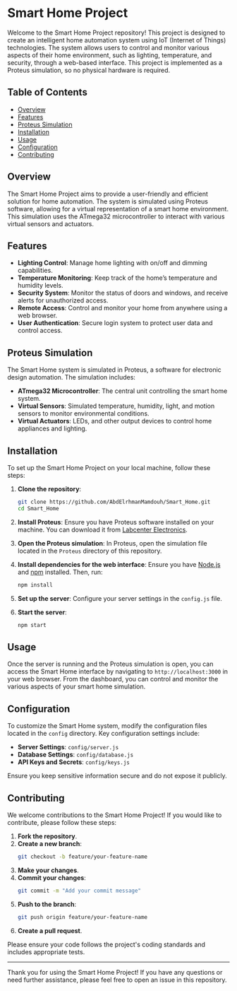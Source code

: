 # Smart Home Project

Welcome to the Smart Home Project repository! This project is designed to create an intelligent home automation system using IoT (Internet of Things) technologies. The system allows users to control and monitor various aspects of their home environment, such as lighting, temperature, and security, through a web-based interface. This project is implemented as a Proteus simulation, so no physical hardware is required.

## Table of Contents

- [Overview](#overview)
- [Features](#features)
- [Proteus Simulation](#proteus-simulation)
- [Installation](#installation)
- [Usage](#usage)
- [Configuration](#configuration)
- [Contributing](#contributing)

## Overview

The Smart Home Project aims to provide a user-friendly and efficient solution for home automation. The system is simulated using Proteus software, allowing for a virtual representation of a smart home environment. This simulation uses the ATmega32 microcontroller to interact with various virtual sensors and actuators.

## Features

- **Lighting Control**: Manage home lighting with on/off and dimming capabilities.
- **Temperature Monitoring**: Keep track of the home’s temperature and humidity levels.
- **Security System**: Monitor the status of doors and windows, and receive alerts for unauthorized access.
- **Remote Access**: Control and monitor your home from anywhere using a web browser.
- **User Authentication**: Secure login system to protect user data and control access.

## Proteus Simulation

The Smart Home system is simulated in Proteus, a software for electronic design automation. The simulation includes:

- **ATmega32 Microcontroller**: The central unit controlling the smart home system.
- **Virtual Sensors**: Simulated temperature, humidity, light, and motion sensors to monitor environmental conditions.
- **Virtual Actuators**: LEDs, and other output devices to control home appliances and lighting.

## Installation

To set up the Smart Home Project on your local machine, follow these steps:

1. **Clone the repository**:
    ```bash
    git clone https://github.com/AbdElrhmanMamdouh/Smart_Home.git
    cd Smart_Home
    ```

2. **Install Proteus**:
    Ensure you have Proteus software installed on your machine. You can download it from [Labcenter Electronics](https://www.labcenter.com/).

3. **Open the Proteus simulation**:
    In Proteus, open the simulation file located in the `Proteus` directory of this repository.

4. **Install dependencies for the web interface**:
    Ensure you have [Node.js](https://nodejs.org/) and [npm](https://www.npmjs.com/) installed. Then, run:
    ```bash
    npm install
    ```

5. **Set up the server**:
    Configure your server settings in the `config.js` file.

6. **Start the server**:
    ```bash
    npm start
    ```

## Usage

Once the server is running and the Proteus simulation is open, you can access the Smart Home interface by navigating to `http://localhost:3000` in your web browser. From the dashboard, you can control and monitor the various aspects of your smart home simulation.

## Configuration

To customize the Smart Home system, modify the configuration files located in the `config` directory. Key configuration settings include:

- **Server Settings**: `config/server.js`
- **Database Settings**: `config/database.js`
- **API Keys and Secrets**: `config/keys.js`

Ensure you keep sensitive information secure and do not expose it publicly.

## Contributing

We welcome contributions to the Smart Home Project! If you would like to contribute, please follow these steps:

1. **Fork the repository**.
2. **Create a new branch**:
    ```bash
    git checkout -b feature/your-feature-name
    ```
3. **Make your changes**.
4. **Commit your changes**:
    ```bash
    git commit -m "Add your commit message"
    ```
5. **Push to the branch**:
    ```bash
    git push origin feature/your-feature-name
    ```
6. **Create a pull request**.

Please ensure your code follows the project's coding standards and includes appropriate tests.

---

Thank you for using the Smart Home Project! If you have any questions or need further assistance, please feel free to open an issue in this repository.

